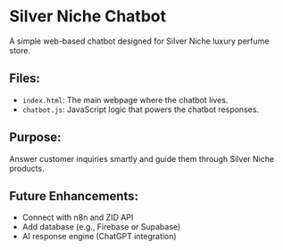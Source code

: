 # Silver Niche Chatbot

A simple web-based chatbot designed for Silver Niche luxury perfume store.

## Files:
- `index.html`: The main webpage where the chatbot lives.
- `chatbot.js`: JavaScript logic that powers the chatbot responses.

## Purpose:
Answer customer inquiries smartly and guide them through Silver Niche products.

## Future Enhancements:
- Connect with n8n and ZID API
- Add database (e.g., Firebase or Supabase)
- AI response engine (ChatGPT integration)
